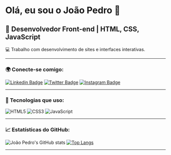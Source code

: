 # Olá, eu sou o João Pedro 👋

## 🚀 Desenvolvedor Front-end | HTML, CSS, JavaScript

💻 Trabalho com desenvolvimento de sites e interfaces interativas.

---

### 🌍 Conecte-se comigo:
[![Linkedin Badge](https://img.shields.io/badge/-João%20Pedro-blue?style=flat&logo=Linkedin&logoColor=white&link=https://www.linkedin.com/in/joaopedro/)](https://www.linkedin.com/in/joaopedro/)
[![Twitter Badge](https://img.shields.io/badge/-@JoaoPedroDev-1ca0f1?style=flat&logo=Twitter&logoColor=white&link=https://twitter.com/JoaoPedroDev)](https://twitter.com/JoaoPedroDev)
[![Instagram Badge](https://img.shields.io/badge/-@joaopedro.dev-e4405f?style=flat&logo=Instagram&logoColor=white&link=https://www.instagram.com/joaopedro.dev/)](https://www.instagram.com/joaopedro.dev/)

---

### 🔧 Tecnologias que uso:
![HTML5](https://img.shields.io/badge/HTML5-E34F26?style=flat&logo=html5&logoColor=white)
![CSS3](https://img.shields.io/badge/CSS3-1572B6?style=flat&logo=css3&logoColor=white)
![JavaScript](https://img.shields.io/badge/JavaScript-F7DF1E?style=flat&logo=javascript&logoColor=black)

---

### 📈 Estatísticas do GitHub:
![João Pedro's GitHub stats](https://github-readme-stats.vercel.app/api?username=joaopedro&show_icons=true&count_private=true&hide=prs&theme=tokyonight)
[![Top Langs](https://github-readme-stats.vercel.app/api/top-langs/?username=joaopedro&layout=compact&theme=tokyonight)](https://github.com/anuraghazra/github-readme-stats)

---
